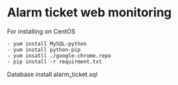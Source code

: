 # Alarm ticket web monitoring
For installing on CentOS

    - yum install MySQL-python
    - yum install python-pip
    - yum insatll ./google-chrome.repo
    - pip install -r requirment.txt
    
Database
    install alarm_ticket.sql